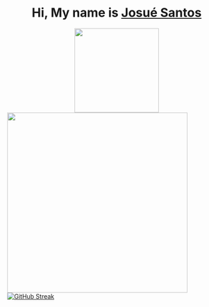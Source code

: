
<div align='center'>
  <h1>
     Hi, My name is <a href="https://www.linkedin.com/in/jossdev/">Josué Santos</a>
  </h1>
</div>

<div align="center">
  <div align='center'>
  <img height="194px" src="https://github-readme-stats.vercel.app/api?username=josuesantos1&show_icons=true&theme=vision-friendly-dark&include_all_commits=true&count_private=true"/>
  <img align="left" height="415px" src="https://github-readme-stats.vercel.app/api/top-langs/?username=josuesantos1&langs_count=8&theme=vision-friendly-dark&hide_border=true">
</div>
  

</div>

  [![GitHub Streak](https://streak-stats.demolab.com?user=josuesantos1&theme=dark&border_radius=5&locale=pt-br&mode=weekly)](https://git.io/streak-stats)
  
  
